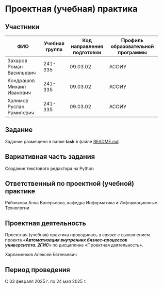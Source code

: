# Проектная (учебная) практика

## Участники

| ФИО | Учебная группа | Код направления подготовки | Профиль образовательной программы |
|-|-|-|-|
| Захаров Роман Васильевич |241-335|09.03.02|АСОИУ|
| Кондрашов Михаил Иванович |241-335|09.03.02|АСОИУ|
| Халимов Руслан Рамилевич |241-335|09.03.02|АСОИУ|

## Задание

Задание размещено в папке **task** в файле [README.md](task/README.md).

## Вариативная часть задания

Создание текстового редактора на Python

## Ответственный по проектной (учебной) практике

Рябчикова Анна Валерьевна, кафедра Информатика и Информационные Технологии

## Проектная деятельность

Проектная (учебная) практика проводилась в связке с выполнением проекта «***Автоматизация внутренних
бизнес-процессов университета. 2ГИС***» по дисциплине «Проектная деятельность».

Харламенков Алексей Евгеньевич

## Период проведения

С 03 февраля 2025 г. по 24 мая 2025 г.

